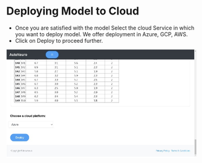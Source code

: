 # Deploying Model to Cloud
* Once you are satisfied with the model Select the cloud Service in which you want to deploy model. We offer deployment in Azure, GCP, AWS.
* Click on Deploy to proceed further.

![Deploy](../img/three.jpg)

